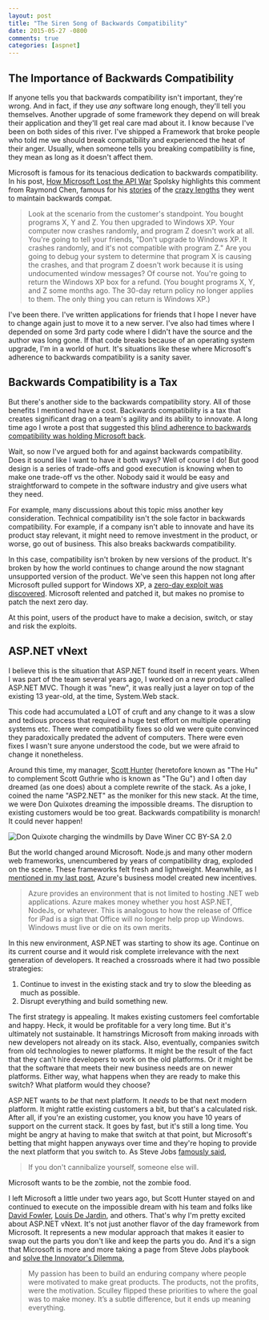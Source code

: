 ```yaml
---
layout: post
title: "The Siren Song of Backwards Compatibility"
date: 2015-05-27 -0800
comments: true
categories: [aspnet]
---
```


## The Importance of Backwards Compatibility

If anyone tells you that backwards compatibility isn't important, they're wrong. And in fact, if they use _any_ software long enough, they'll tell you themselves. Another upgrade of some framework they depend on will break their application and they'll get real care mad about it. I know because I've been on both sides of this river. I've shipped a Framework that broke people who told me we should break compatibility and experienced the heat of their anger. Usually, when someone tells you breaking compatibility is fine, they mean as long as it doesn't affect them.

Microsoft is famous for its tenacious dedication to backwards compatibility. In his post, [How Microsoft Lost the API War](http://www.joelonsoftware.com/articles/APIWar.html) Spolsky highlights this comment from Raymond Chen, famous for his [stories](http://blogs.msdn.com/b/oldnewthing/archive/2003/12/23/45481.aspx) of the [crazy lengths](http://blogs.msdn.com/b/oldnewthing/archive/2003/10/15/55296.aspx) they went to maintain backwards compat.

> Look at the scenario from the customer's standpoint. You bought programs X, Y and Z. You then upgraded to Windows XP. Your computer now crashes randomly, and program Z doesn't work at all. You're going to tell your friends, "Don't upgrade to Windows XP. It crashes randomly, and it's not compatible with program Z." Are you going to debug your system to determine that program X is causing the crashes, and that program Z doesn't work because it is using undocumented window messages? Of course not. You're going to return the Windows XP box for a refund. (You bought programs X, Y, and Z some months ago. The 30-day return policy no longer applies to them. The only thing you can return is Windows XP.)

I've been there. I've written applications for friends that I hope I never have to change again just to move it to a new server. I've also had times where I depended on some 3rd party code where I didn't have the source and the author was long gone. If that code breaks because of an operating system upgrade, I'm in a world of hurt. It's situations like these where Microsoft's adherence to backwards compatibility is a sanity saver.

## Backwards Compatibility is a Tax

But there's another side to the backwards compatibility story. All of those benefits I mentioned have a cost. Backwards compatibility is a tax that creates significant drag on a team's agility and its ability to innovate. A long time ago I wrote a post that suggested this [blind adherence to backwards compatibility was holding Microsoft back](http://haacked.com/archive/2006/10/01/Is_Backward_Compatibility_Holding_Microsoft_Back.aspx/).

Wait, so now I've argued both for and against backwards compatibility. Does it sound like I want to have it both ways? Well of course I do! But good design is a series of trade-offs and good execution is knowing when to make one trade-off vs the other. Nobody said it would be easy and straightforward to compete in the software industry and give users what they need.

For example, many discussions about this topic miss another key consideration. Technical compatibility isn't the sole factor in backwards compatibility. For example, if a company isn't able to innovate and have its product stay relevant, it might need to remove investment in the product, or worse, go out of business. This also breaks backwards compatibility.

In this case, compatibility isn't broken by new versions of the product. It's broken by how the world continues to change around the now stagnant unsupported version of the product. We've seen this happen not long after Microsoft pulled support for Windows XP, a [zero-day exploit was discovered](http://krebsonsecurity.com/2014/05/microsoft-issues-fix-for-ie-zero-day-includes-xp-users/). Microsoft relented and patched it, but makes no promise to patch the next zero day.

At this point, users of the product have to make a decision, switch, or stay and risk the exploits.

## ASP.NET vNext

I believe this is the situation that ASP.NET found itself in recent years. When I was part of the team several years ago, I worked on a new product called ASP.NET MVC. Though it was "new", it was really just a layer on top of the existing 13 year-old, at the time, System.Web stack.

This code had accumulated a LOT of cruft and any change to it was a slow and tedious process that required a huge test effort on multiple operating systems etc. There were compatibility fixes so old we were quite convinced they paradoxically predated the advent of computers. There were even fixes I wasn't sure anyone understood the code, but we were afraid to change it nonetheless.

Around this time, my manager, [Scott Hunter](https://twitter.com/coolcsh) (heretofore known as "The Hu" to complement Scott Guthrie who is known as "The Gu") and I often day dreamed (as one does) about a complete rewrite of the stack. As a joke, I coined the name "ASP2.NET" as the moniker for this new stack. At the time, we were Don Quixotes dreaming the impossible dreams. The disruption to existing customers would be too great. Backwards compatibility is monarch! It could never happen!

![Don Quixote charging the windmills by Dave Winer CC BY-SA 2.0](https://cloud.githubusercontent.com/assets/19977/3078128/f3f0f02c-e45c-11e3-9802-10f188c63934.jpg)

But the world changed around Microsoft. Node.js and many other modern web frameworks, unencumbered by years of compatibility drag, exploded on the scene. These frameworks felt fresh and lightweight. Meanwhile, as I [mentioned in my last post](http://haacked.com/archive/2014/05/17/microsofts-new-running-shoes/), Azure's business model created new incentives.

> Azure provides an environment that is not limited to hosting .NET web applications. Azure makes money whether you host ASP.NET, NodeJs, or whatever. This is analogous to how the release of Office for iPad is a sign that Office will no longer help prop up Windows. Windows must live or die on its own merits.

In this new environment, ASP.NET was starting to show its age. Continue on its current course and it would risk complete irrelevance with the next generation of developers. It reached a crossroads where it had two possible strategies:

1. Continue to invest in the existing stack and try to slow the bleeding as much as possible.
2. Disrupt everything and build something new.

The first strategy is appealing. It makes existing customers feel comfortable and happy. Heck, it would be profitable for a very long time. But it's ultimately not sustainable. It hamstrings Microsoft from making inroads with new developers not already on its stack. Also, eventually, companies switch from old technologies to newer platforms. It might be the result of the fact that they can't hire developers to work on the old platforms. Or it might be that the software that meets their new business needs are on newer platforms. Either way, what happens when they are ready to make this switch? What platform would they choose? 

ASP.NET wants to _be_ that next platform. It _needs_ to be that next modern platform. It might rattle existing customers a bit, but that's a calculated risk. After all, if you're an existing customer, you know you have 10 years of support on the current stack. It goes by fast, but it's still a long time. You might be angry at having to make that switch at that point, but Microsoft's betting that might happen anyways over time and they're hoping to provide the next platform that you switch to. As Steve Jobs [famously said](http://www.businessinsider.com/best-steve-jobs-quotes-from-biography-2011-10),

> If you don't cannibalize yourself, someone else will.

Microsoft wants to be the zombie, not the zombie food.

I left Microsoft a little under two years ago, but Scott Hunter stayed on and continued to execute on the impossible dream with his team and folks like [David Fowler](http://davidfowl.com/), [Louis De Jardin](http://whereslou.com/), and others. That's why I'm pretty excited about ASP.NET vNext. It's not just another flavor of the day framework from Microsoft. It represents a new modular approach that makes it easier to swap out the parts you don't like and keep the parts you do. And it's a sign that Microsoft is more and more taking a page from Steve Jobs playbook and [solve the Innovator's Dilemma](http://blogs.hbr.org/2011/10/steve-jobs-solved-the-innovato/),

> My passion has been to build an enduring company where people were motivated to make great products. The products, not the profits, were the motivation. Sculley flipped these priorities to where the goal was to make money. It’s a subtle difference, but it ends up meaning everything.

